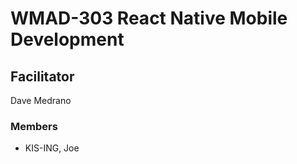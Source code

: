# WMAD-303 React Native Mobile Development

## Facilitator
Dave Medrano

### Members
- KIS-ING, Joe
